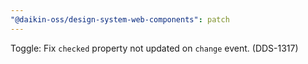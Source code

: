 ```yaml
---
"@daikin-oss/design-system-web-components": patch
---
```


Toggle: Fix `checked` property not updated on `change` event. (DDS-1317)
